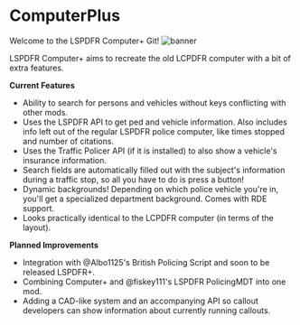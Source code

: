 # ComputerPlus
Welcome to the LSPDFR Computer+ Git!
![banner](http://i.imgur.com/Ihf8uiE.png)

LSPDFR Computer+ aims to recreate the old LCPDFR computer with a bit of extra features.

**Current Features**
- Ability to search for persons and vehicles without keys conflicting with other mods.
- Uses the LSPDFR API to get ped and vehicle information. Also includes info left out of the regular LSPDFR police computer, like times stopped and number of citations.
- Uses the Traffic Policer API (if it is installed) to also show a vehicle's insurance information.
- Search fields are automatically filled out with the subject's information during a traffic stop, so all you have to do is press a button!
- Dynamic backgrounds! Depending on which police vehicle you're in, you'll get a specialized department background. Comes with RDE support.
- Looks practically identical to the LCPDFR computer (in terms of the layout).

**Planned Improvements**
- Integration with @Albo1125's British Policing Script and soon to be released LSPDFR+.
- Combining Computer+ and @fiskey111's LSPDFR PolicingMDT into one mod.
- Adding a CAD-like system and an accompanying API so callout developers can show information about currently running callouts.


